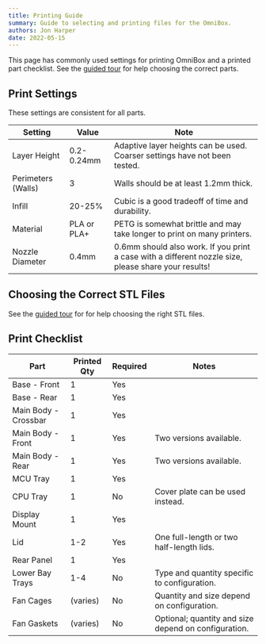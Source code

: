 ```yaml
---
title: Printing Guide
summary: Guide to selecting and printing files for the OmniBox.
authors: Jon Harper
date: 2022-05-15
---
```


This page has commonly used settings for printing OmniBox and a printed part checklist. See the [guided tour](tour.md) for help choosing the correct parts.

## Print Settings

These settings are consistent for all parts.

| Setting            | Value       | Note |
|--------------------|-------------|------|
| Layer Height       | 0.2-0.24mm  | Adaptive layer heights can be used. Coarser settings have not been tested. |
| Perimeters (Walls) | 3           | Walls should be at least 1.2mm thick. |
| Infill             | 20-25%      | Cubic is a good tradeoff of time and durability. |
| Material           | PLA or PLA+ | PETG is somewhat brittle and may take longer to print on many printers. |
| Nozzle Diameter    | 0.4mm       | 0.6mm should also work. If you print a case with a different nozzle size, please share your results! |



## Choosing the Correct STL Files

See the [guided tour](tour.md) for for help choosing the right STL files.
## Print Checklist


| Part                  | Printed Qty | Required | Notes |
|-----------------------|-------------|----------|-------|
| Base - Front          | 1           | Yes      | |
| Base - Rear           | 1           | Yes      | |
| Main Body - Crossbar  | 1           | Yes      | |
| Main Body - Front     | 1           | Yes      | Two versions available. |
| Main Body - Rear      | 1           | Yes      | Two versions available. |
| MCU Tray              | 1           | Yes      |       |
| CPU Tray              | 1           | No       | Cover plate can be used instead. |
| Display Mount         | 1           | Yes      |       |
| Lid                   | 1-2         | Yes      | One full-length or two half-length lids. |
| Rear Panel            | 1           | Yes      |       |
| Lower Bay Trays       | 1-4         | No       | Type and quantity specific to configuration. |
| Fan Cages             | (varies)    | No       | Quantity and size depend on configuration. |
| Fan Gaskets           | (varies)    | No       | Optional; quantity and size depend on configuration. |


[1]: https://github.com/jon-harper/OmniBox/blob/main/Core/Base%20-%20Front.stl
[2]: https://github.com/jon-harper/OmniBox/blob/main/Core/Base%20-%20Rear.stl
[3]: https://github.com/jon-harper/OmniBox/blob/main/Core/Main%20Body%20-%20Crossbar.stl
[4]: https://github.com/jon-harper/OmniBox/tree/main/Core/Mean%20Well%20LRS-350
[5]: https://github.com/jon-harper/OmniBox/tree/main/Core/Mean%20Well%20RSP-500
[6]: https://github.com/jon-harper/OmniBox/tree/main/Fan%20Cages
[7]: https://github.com/jon-harper/OmniBox/tree/main/Trays/MCU
[8]: https://github.com/jon-harper/OmniBox/tree/main/Trays/CPU
[9]: https://github.com/jon-harper/OmniBox/tree/main/Panels/Display
[10]: https://github.com/jon-harper/OmniBox/tree/main/Panels/Lid
[11]: https://github.com/jon-harper/OmniBox/tree/main/Panels/Rear%20Panel
[12]: https://github.com/jon-harper/OmniBox/tree/main/Panels/Front%20Panel
[13]: https://github.com/jon-harper/OmniBox/tree/main/Trays/Lower%20Bay
[14]: https://github.com/jon-harper/OmniBox/tree/main/Core/
[15]: https://github.com/jon-harper/OmniBox/tree/main/Panels/Rear%20Panel/Generic
[16]: https://github.com/jon-harper/OmniBox/tree/main/Panels/Rear%20Panel/Custom
[17]: https://github.com/jon-harper/OmniBox/tree/main/Panels/Rear%20Panel/Molex
[18]: https://github.com/jon-harper/OmniBox/tree/main/Panels/Rear%20Panel/Template